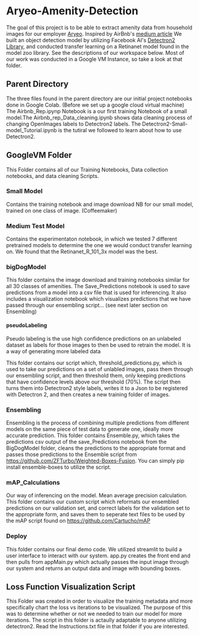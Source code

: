 # Aryeo-Amenity-Detection
The goal of this project is to be able to extract amenity data from household images for our employer [Aryeo](https://www.aryeo.com/). Inspired by AirBnb's [medium article](https://medium.com/airbnb-engineering/amenity-detection-and-beyond-new-frontiers-of-computer-vision-at-airbnb-144a4441b72e) We built an object detection model by utilizing Facebook AI's [Detectron2 Library](https://github.com/facebookresearch/detectron2), and conducted transfer learning on a Retinanet model found in the model zoo library. See the descriptions of our workspace below. Most of our work was conducted in a Google VM Instance, so take a look at that folder. 

## Parent Directory
The three files found in the parent directory are our initial project notebooks done in Google Colab. (Before we set up a google cloud virtual machine) 
The Airbnb_Rep.ipynp Notebook is a our first training Notebook of a small model.The Airbnb_rep_Data_cleaning.ipynb shows data cleaning process of changing OpenImages labels to Detectron2 labels. The Detectron2-Small-model_Tutorial.ipynb is the tutiral we followed to learn about how to use Detectron2. 

 
## GoogleVM Folder
This Folder contains all of our Training Notebooks, Data collection notebooks, and data cleaning Scripts.

### Small Model
Contains the training notebook and image download NB for our small model, trained on one class of image. (Coffeemaker)

### Medium Test Model
Contains the experimentaton notebook, in which we tested 7 different pretrained models to determine the one we would conduct transfer learning on. We found that the Retinanet_R_101_3x model was the best.

### bigDogModel
This folder contains the image download and training notebooks similar for all 30 classes of amenities. The Save_Predictions notebook is used to save predictions from a model into a csv file that is used for inferencing. It also includes a visualization notebook which visualizes predictions that we have passed through our ensembling script... (see next later section on Ensembling)


#### pseudoLabeling
Pseudo labeling is the use high confidence predictions on an unlabeled dataset as labels for those images to then be used to retrain the model. It is a way of generating more labeled data

This folder contains our script which, threshold_predictions.py, which is used to take our predictions on a set of unlabled images, pass them through our ensembling script, and then threshold them, only keeping predictions that have confidence levels above our threshold (70%). The script then turns them into Detectron2 style labels, writes it to a Json to be registered with Detectron 2, and then creates a new training folder of images. 


### Ensembling
Ensembling is the process of combining multiple predictions from different models on the same piece of test data to generate one, ideally more accurate prediction. This folder contains Ensemble.py, which takes the predictions csv output of the save_Predictions notebook from the BigDogModel folder, cleans the predictions to the appropriate format and passes those predictions to the Ensemble script from https://github.com/ZFTurbo/Weighted-Boxes-Fusion. You can simply pip install ensemble-boxes to utilize the script. 

### mAP_Calculations
Our way of inferencing on the model. Mean average precision calculation. This folder contains our custom script which reformats our ensembled predictions on our validation set, and correct labels for the validation set to the appropriate form, and saves them to seperate text files to be used by the mAP script found on https://github.com/Cartucho/mAP

### Deploy
This folder contains our final demo code. We utilized streamlit to build a user interface to interact with our system. app.py creates the front end and then pulls from appMain.py which actually passes the input image through our system and returns an output data and image with bounding boxes. 

## Loss Function Visualization Script
This Folder was created in order to visualize the training metadata and more specifically chart the loss vs iterations to be visualized. The purpose of this was to determine whether or not we needed to train our model for more iterations. The script in this folder is actaully adaptable to anyone utilizing detectron2. Read the Instructions.txt file in that folder if you are interested.
